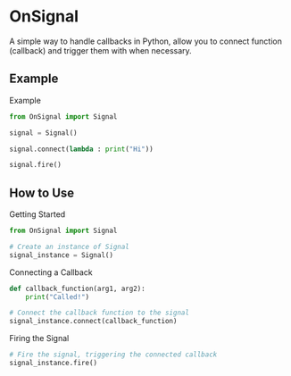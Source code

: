 # **OnSignal**
A simple way to handle callbacks in Python, allow you to connect function (callback) and trigger them with when necessary.

## **Example**
Example
```python
from OnSignal import Signal

signal = Signal()

signal.connect(lambda : print("Hi"))

signal.fire()
```

## **How to Use**
Getting Started
```python
from OnSignal import Signal

# Create an instance of Signal
signal_instance = Signal()
```

Connecting a Callback
```python
def callback_function(arg1, arg2):
    print("Called!")

# Connect the callback function to the signal
signal_instance.connect(callback_function)
```

Firing the Signal
```python
# Fire the signal, triggering the connected callback
signal_instance.fire()
```
